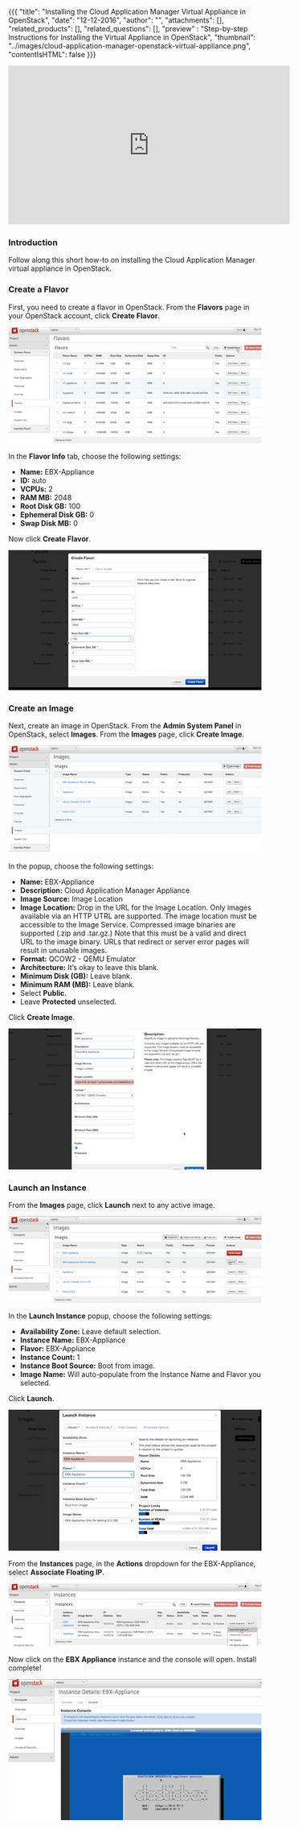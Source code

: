 {{{
  "title": "Installing the Cloud Application Manager Virtual Appliance in OpenStack",
  "date": "12-12-2016",
  "author": "",
  "attachments": [],
  "related_products": [],
  "related_questions": [],
  "preview" : "Step-by-step Instructions for Installing the Virtual Appliance in OpenStack",
  "thumbnail": "../images/cloud-application-manager-openstack-virtual-appliance.png",
  "contentIsHTML": false
}}}

<iframe width="560" height="315" src="https://player.vimeo.com/video/121204949" frameborder="0" allowfullscreen></iframe>

### Introduction

Follow along this short how-to on installing the Cloud Application Manager virtual appliance in OpenStack.

### Create a Flavor

First, you need to create a flavor in OpenStack. From the **Flavors** page in your OpenStack account, click **Create Flavor**.

![Cloud Application Manager OpenStack Create Flavor](../images/cloud-application-manager-openstack-flavor1.png)

In the **Flavor Info** tab, choose the following settings:
  * **Name:** EBX-Appliance
  * **ID:** auto
  * **VCPUs:** 2
  * **RAM MB:** 2048
  * **Root Disk GB:** 100
  * **Ephemeral Disk GB:** 0
  * **Swap Disk MB:** 0

Now click **Create Flavor**.

![Cloud Application Manager OpenStack Flavor Info](../images/cloud-application-manager-openstack-flavor2.png)

### Create an Image

Next, create an image in OpenStack. From the **Admin System Panel** in OpenStack, select **Images**. From the **Images** page, click **Create Image**.

![Cloud Application Manager OpenStack Create Image](../images/cloud-application-manager-openstack-images1.png)

In the popup, choose the following settings:

  * **Name:** EBX-Appliance
  * **Description:** Cloud Application Manager Appliance
  * **Image Source:** Image Location
  * **Image Location:** Drop in the URL for the Image Location. Only images available via an HTTP UTRL are supported. The image location must be accessible to the Image Service. Compressed image binaries are supported (.zip and .tar.gz.) Note that this must be a valid and direct URL to the image binary. URLs that redirect or server error pages will result in unusable images.
  * **Format:** QCOW2 - QEMU Emulator
  * **Architecture:** It’s okay to leave this blank.
  * **Minimum Disk (GB):** Leave blank.
  * **Minimum RAM (MB):** Leave blank.
  * Select **Public**.
  * Leave **Protected** unselected.

Click **Create Image**.

![Cloud Application Manager OpenStack Image Settings](../images/cloud-application-manager-openstack-images2.png)

### Launch an Instance

From the **Images** page, click **Launch** next to any active image.

![Cloud Application Manager OpenStack Launch Image](../images/cloud-application-manager-openstack-images3.png)

In the **Launch Instance** popup, choose the following settings:
   * **Availability Zone:** Leave default selection.
   * **Instance Name:** EBX-Appliance
   * **Flavor:** EBX-Appliance
   * **Instance Count:** 1
   * **Instance Boot Source:** Boot from image.
   * **Image Name:** Will auto-populate from the Instance Name and Flavor you selected.

Click **Launch**.

![Cloud Application Manager OpenStack Launch Instance](../images/cloud-application-manager-openstack-instance.png)

From the **Instances** page, in the **Actions** dropdown for the EBX-Appliance, select **Associate Floating IP**.

![Cloud Application Manager OpenStack Instance Settings](../images/cloud-application-manager-openstack-instance2.png)

Now click on the **EBX Appliance** instance and the console will open. Install complete!

![Cloud Application Manager OpenStack Virtual Appliance](../images/cloud-application-manager-openstack-virtual-appliance.png)
